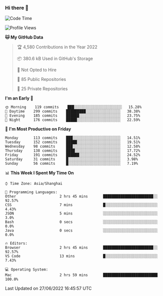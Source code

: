 ### Hi there 👋

<!--
**qbosen/qbosen** is a ✨ _special_ ✨ repository because its `README.md` (this file) appears on your GitHub profile.

Here are some ideas to get you started:

- 🔭 I’m currently working on ...
- 🌱 I’m currently learning ...
- 👯 I’m looking to collaborate on ...
- 🤔 I’m looking for help with ...
- 💬 Ask me about ...
- 📫 How to reach me: ...
- 😄 Pronouns: ...
- ⚡ Fun fact: ...
-->

<!--START_SECTION:waka-->
![Code Time](http://img.shields.io/badge/Code%20Time-0%20secs-blue)

![Profile Views](http://img.shields.io/badge/Profile%20Views-0-blue)

**🐱 My GitHub Data** 

> 🏆 4,580 Contributions in the Year 2022
 > 
> 📦 380.6 kB Used in GitHub's Storage 
 > 
> 🚫 Not Opted to Hire
 > 
> 📜 85 Public Repositories 
 > 
> 🔑 25 Private Repositories  
 > 
**I'm an Early 🐤** 

```text
🌞 Morning    119 commits    ███░░░░░░░░░░░░░░░░░░░░░░   15.28% 
🌆 Daytime    299 commits    █████████░░░░░░░░░░░░░░░░   38.38% 
🌃 Evening    185 commits    ██████░░░░░░░░░░░░░░░░░░░   23.75% 
🌙 Night      176 commits    █████░░░░░░░░░░░░░░░░░░░░   22.59%

```
📅 **I'm Most Productive on Friday** 

```text
Monday       113 commits    ███░░░░░░░░░░░░░░░░░░░░░░   14.51% 
Tuesday      152 commits    █████░░░░░░░░░░░░░░░░░░░░   19.51% 
Wednesday    98 commits     ███░░░░░░░░░░░░░░░░░░░░░░   12.58% 
Thursday     138 commits    ████░░░░░░░░░░░░░░░░░░░░░   17.72% 
Friday       191 commits    ██████░░░░░░░░░░░░░░░░░░░   24.52% 
Saturday     31 commits     █░░░░░░░░░░░░░░░░░░░░░░░░   3.98% 
Sunday       56 commits     █░░░░░░░░░░░░░░░░░░░░░░░░   7.19%

```


📊 **This Week I Spent My Time On** 

```text
⌚︎ Time Zone: Asia/Shanghai

💬 Programming Languages: 
Other                    2 hrs 45 mins       ███████████████████████░░   92.57% 
CSS                      7 mins              █░░░░░░░░░░░░░░░░░░░░░░░░   4.43% 
JSON                     5 mins              ░░░░░░░░░░░░░░░░░░░░░░░░░   3.0% 
Bash                     0 secs              ░░░░░░░░░░░░░░░░░░░░░░░░░   0.0% 
Java                     0 secs              ░░░░░░░░░░░░░░░░░░░░░░░░░   0.0%

🔥 Editors: 
Browser                  2 hrs 45 mins       ███████████████████████░░   92.57% 
VS Code                  13 mins             █░░░░░░░░░░░░░░░░░░░░░░░░   7.43%

💻 Operating System: 
Mac                      2 hrs 59 mins       █████████████████████████   100.0%

```


 Last Updated on 27/06/2022 16:45:57 UTC
<!--END_SECTION:waka-->
